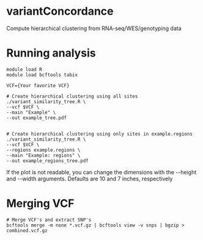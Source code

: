 # variantConcordance
Compute hierarchical clustering from RNA-seq/WES/genotyping data


# Running analysis
~~~~
module load R
module load bcftools tabix

VCF={Your favorite VCF}

# Create hierarchical clustering using all sites
./variant_similarity_tree.R \
--vcf $VCF \
--main "Example" \
--out example_tree.pdf


# Create hierarchical clustering using only sites in example.regions
./variant_similarity_tree.R \
--vcf $VCF \
--regions example.regions \
--main "Example: regions" \
--out example_regions_tree.pdf
~~~~

If the plot is not readable, you can change the dimensions with the --height and --width arguments.  Defaults are 10 and 7 inches, respectively

# Merging VCF
~~~~
# Merge VCF's and extract SNP's
bcftools merge -m none *.vcf.gz | bcftools view -v snps | bgzip > combined.vcf.gz
~~~~
